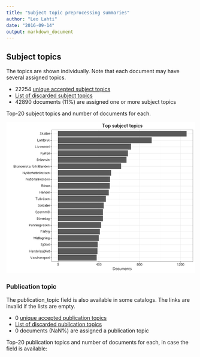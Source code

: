 ```yaml
---
title: "Subject topic preprocessing summaries"
author: "Leo Lahti"
date: "2016-09-14"
output: markdown_document
---
```


## Subject topics

The topics are shown individually. Note that each document may have
several assigned topics.



  * 22254 [unique accepted subject topics](output.tables/subject_topic_accepted.csv)
  * [List of discarded subject topics](output.tables/subject_topic_discarded.csv)
  * 42890 documents (11%) are assigned one or more subject topics 


Top-20 subject topics and number of documents for each.

![plot of chunk summarytopics22](figure/summarytopics22-1.png)

### Publication topic

The publication_topic field is also available in some catalogs. The links are invalid if the lists are empty.



  * 0 [unique accepted publication topics](output.tables/publication_topic_accepted.csv)
  * [List of discarded publication topics](output.tables/publication_topic_discarded.csv)
  * 0 documents (NaN%) are assigned a publication topic 

Top-20 publication topics and number of documents for each, in
case the field is available:


